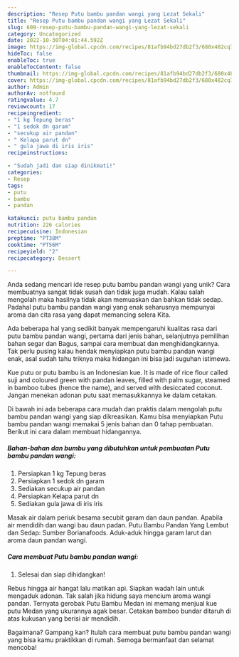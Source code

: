 ```yaml
---
description: "Resep Putu bambu pandan wangi yang Lezat Sekali"
title: "Resep Putu bambu pandan wangi yang Lezat Sekali"
slug: 609-resep-putu-bambu-pandan-wangi-yang-lezat-sekali
category: Uncategorized
date: 2022-10-30T04:01:44.592Z
image: https://img-global.cpcdn.com/recipes/81afb94bd27db2f3/680x482cq70/putu-bambu-pandan-wangi-foto-resep-utama.jpg
hideToc: false
enableToc: true
enableTocContent: false
thumbnail: https://img-global.cpcdn.com/recipes/81afb94bd27db2f3/680x482cq70/putu-bambu-pandan-wangi-foto-resep-utama.jpg
cover: https://img-global.cpcdn.com/recipes/81afb94bd27db2f3/680x482cq70/putu-bambu-pandan-wangi-foto-resep-utama.jpg
author: Admin
authorAv: notfound
ratingvalue: 4.7
reviewcount: 17
recipeingredient:
- "1 kg Tepung beras"
- "1 sedok dn garam"
- "secukup air pandan"
- " Kelapa parut dn"
- " gula jawa di iris iris"
recipeinstructions:

- "Sudah jadi dan siap dinikmati!"
categories:
- Resep
tags:
- putu
- bambu
- pandan

katakunci: putu bambu pandan 
nutrition: 226 calories
recipecuisine: Indonesian
preptime: "PT38M"
cooktime: "PT56M"
recipeyield: "2"
recipecategory: Dessert

---
```





Anda sedang mencari ide resep putu bambu pandan wangi yang unik? Cara membuatnya sangat tidak susah dan tidak juga mudah. Kalau salah mengolah maka hasilnya tidak akan memuaskan dan bahkan tidak sedap. Padahal putu bambu pandan wangi yang enak seharusnya mempunyai aroma dan cita rasa yang dapat memancing selera Kita.





Ada beberapa hal yang sedikit banyak mempengaruhi kualitas rasa dari putu bambu pandan wangi, pertama dari jenis bahan, selanjutnya pemilihan bahan segar dan Bagus, sampai cara membuat dan menghidangkannya. Tak perlu pusing kalau hendak menyiapkan putu bambu pandan wangi enak,      asal sudah tahu triknya maka hidangan ini bisa jadi suguhan istimewa.














Kue putu or putu bambu is an Indonesian kue. It is made of rice flour called suji and coloured green with pandan leaves, filled with palm sugar, steamed in bamboo tubes (hence the name), and served with desiccated coconut. Jangan menekan adonan putu saat memasukkannya ke dalam cetakan.






Di bawah ini ada beberapa cara mudah dan praktis dalam mengolah putu bambu pandan wangi yang siap dikreasikan. Kamu bisa menyiapkan Putu bambu pandan wangi memakai 5 jenis bahan dan 0 tahap pembuatan. Berikut ini cara dalam membuat hidangannya.

<!--inarticleads1-->

##### Bahan-bahan dan bumbu yang dibutuhkan untuk pembuatan Putu bambu pandan wangi:

1. Persiapkan 1 kg Tepung beras
1. Persiapkan 1 sedok dn garam
1. Sediakan secukup air pandan
1. Persiapkan  Kelapa parut dn
1. Sediakan  gula jawa di iris iris


Masak air dalam periuk besama secubit garam dan daun pandan. Apabila air mendidih dan wangi bau daun padan. Putu Bambu Pandan Yang Lembut dan Sedap: Sumber Borianafoods. Aduk-aduk hingga garam larut dan aroma daun pandan wangi. 

<!--inarticleads2-->

##### Cara membuat Putu bambu pandan wangi:


1. Selesai dan siap dihidangkan!

Rebus hingga air hangat lalu matikan api. Siapkan wadah lain untuk mengaduk adonan. Tak salah jika hidung saya mencium aroma wangi pandan. Ternyata gerobak Putu Bambu Medan ini memang menjual kue putu Medan yang ukurannya agak besar. Cetakan bamboo bundar ditaruh di atas kukusan yang berisi air mendidih. 

Bagaimana? Gampang kan? Itulah cara membuat putu bambu pandan wangi yang bisa kamu praktikkan di rumah. Semoga bermanfaat dan selamat mencoba!
